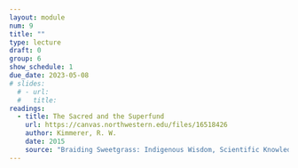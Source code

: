 ```yaml
---
layout: module
num: 9
title: ""
type: lecture
draft: 0
group: 6
show_schedule: 1
due_date: 2023-05-08
# slides:
  # - url: 
  #   title: 
readings:
  - title: The Sacred and the Superfund
    url: https://canvas.northwestern.edu/files/16518426
    author: Kimmerer, R. W.
    date: 2015
    source: "Braiding Sweetgrass: Indigenous Wisdom, Scientific Knowledge, and the Teachings of Plants"
---
```

